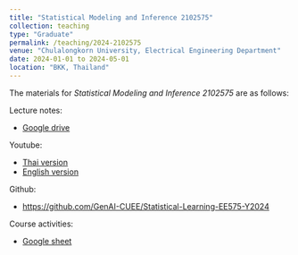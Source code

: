 ```yaml
---
title: "Statistical Modeling and Inference 2102575"
collection: teaching
type: "Graduate"
permalink: /teaching/2024-2102575
venue: "Chulalongkorn University, Electrical Engineering Department"
date: 2024-01-01 to 2024-05-01 
location: "BKK, Thailand"
---
```


The materials for *Statistical Modeling and Inference 2102575* are as follows:

Lecture notes: 
- [Google drive](https://drive.google.com/drive/folders/19ORjfJ2XGgyTfBRMBhfc8811DtU6S0M4)

Youtube:
- [Thai version](https://www.youtube.com/playlist?list=PLYrwEv08Hccg2POIP2l7e99xM9DzHDrS9)
- [English version](https://www.youtube.com/playlist?list=PLYrwEv08Hccha8FPnJ_0euD7WkUAfq98Z)

Github:
- https://github.com/GenAI-CUEE/Statistical-Learning-EE575-Y2024

Course activities: 
- [Google sheet](https://docs.google.com/spreadsheets/d/1aMB80vM2mmMWzZqQ8V_EzVkovz5Tk-TW-l3WKE9Fbjw/edit?gid=681315636#gid=681315636)